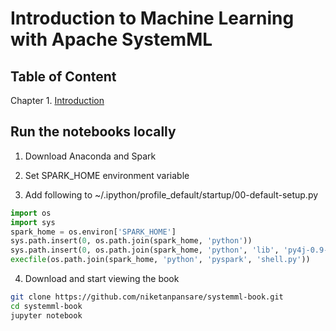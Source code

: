 # Introduction to Machine Learning with Apache SystemML

## Table of Content

Chapter 1. [Introduction](http://nbviewer.jupyter.org/github/niketanpansare/systemml-book/blob/master/Chapter1_Introduction.ipynb)

## Run the notebooks locally

1. Download Anaconda and Spark 

2. Set SPARK_HOME environment variable

3. Add following to ~/.ipython/profile_default/startup/00-default-setup.py

  ```python
  import os
  import sys
  spark_home = os.environ['SPARK_HOME']
  sys.path.insert(0, os.path.join(spark_home, 'python'))
  sys.path.insert(0, os.path.join(spark_home, 'python', 'lib', 'py4j-0.9-src.zip'))
  execfile(os.path.join(spark_home, 'python', 'pyspark', 'shell.py'))
  ```

4. Download and start viewing the book

  ```bash
  git clone https://github.com/niketanpansare/systemml-book.git
  cd systemml-book
  jupyter notebook
  ```
